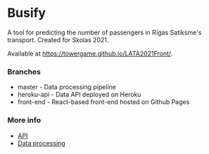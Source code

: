 # Busify

A tool for predicting the number of passengers in Rīgas Satiksme's transport.
Created for Skolas 2021.

Available at https://towergame.github.io/LATA2021Front/.

### Branches
- master - Data processing pipeline
- heroku-api - Data API deployed on Heroku
- front-end - React-based front-end hosted on Github Pages

### More info
- [API](../master/api.md)
- [Data processing](../master/data-processing/plan.md)
